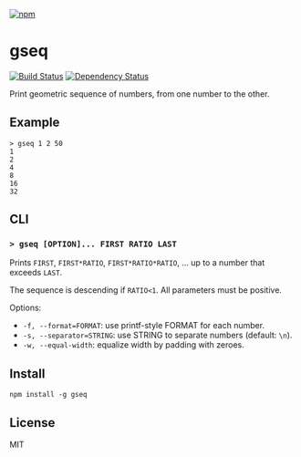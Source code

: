 [![npm](https://nodei.co/npm/gseq.png)](https://nodei.co/npm/gseq/)

# gseq

[![Build Status][travis-badge]][travis] [![Dependency Status][david-badge]][david]

Print geometric sequence of numbers, from one number to the other.

[travis]: https://travis-ci.org/eush77/gseq
[travis-badge]: https://travis-ci.org/eush77/gseq.svg
[david]: https://david-dm.org/eush77/gseq
[david-badge]: https://david-dm.org/eush77/gseq.png

## Example

```
> gseq 1 2 50
1
2
4
8
16
32
```

## CLI

### `> gseq [OPTION]... FIRST RATIO LAST`

Prints `FIRST`, `FIRST*RATIO`, `FIRST*RATIO*RATIO`, … up to a number that exceeds `LAST`.

The sequence is descending if `RATIO<1`. All parameters must be positive.

Options:

- `-f, --format=FORMAT`: use printf-style FORMAT for each number.
- `-s, --separator=STRING`: use STRING to separate numbers (default: `\n`).
- `-w, --equal-width`: equalize width by padding with zeroes.

## Install

```
npm install -g gseq
```

## License

MIT
